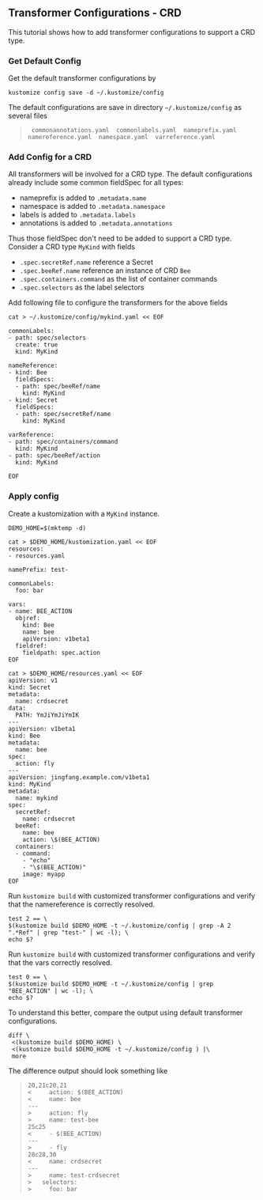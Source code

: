 ## Transformer Configurations - CRD

This tutorial shows how to add transformer configurations to support a CRD type.

### Get Default Config
Get the default transformer configurations by

<!-- @saveConfig @test -->
```
kustomize config save -d ~/.kustomize/config
```
The default configurations are save in directory `~/.kustomize/config` as several files

> ```
>  commonannotations.yaml  commonlabels.yaml  nameprefix.yaml  namereference.yaml  namespace.yaml  varreference.yaml
> ```

### Add Config for a CRD
All transformers will be involved for a CRD type. The default configurations already include some common fieldSpec for all types:

- nameprefix is added to `.metadata.name`
- namespace is added to `.metadata.namespace`
- labels is added to `.metadata.labels`
- annotations is added to `.metadata.annotations`

Thus those fieldSpec don't need to be added to support a CRD type.
Consider a CRD type `MyKind` with fields
- `.spec.secretRef.name` reference a Secret
- `.spec.beeRef.name` reference an instance of CRD `Bee`
- `.spec.containers.command` as the list of container commands
- `.spec.selectors` as the label selectors

Add following file to configure the transformers for the above fields
<!-- @addConfig @test -->
```
cat > ~/.kustomize/config/mykind.yaml << EOF

commonLabels:
- path: spec/selectors
  create: true
  kind: MyKind

nameReference:
- kind: Bee
  fieldSpecs:
  - path: spec/beeRef/name
    kind: MyKind
- kind: Secret
  fieldSpecs:
  - path: spec/secretRef/name
    kind: MyKind

varReference:
- path: spec/containers/command
  kind: MyKind
- path: spec/beeRef/action
  kind: MyKind

EOF
```

### Apply config
Create a kustomization with a `MyKind` instance.

<!-- @createKustomization @test -->
```
DEMO_HOME=$(mktemp -d)

cat > $DEMO_HOME/kustomization.yaml << EOF
resources:
- resources.yaml

namePrefix: test-

commonLabels:
  foo: bar

vars:
- name: BEE_ACTION
  objref:
    kind: Bee
    name: bee
    apiVersion: v1beta1
  fieldref:
    fieldpath: spec.action
EOF

cat > $DEMO_HOME/resources.yaml << EOF
apiVersion: v1
kind: Secret
metadata:
  name: crdsecret
data:
  PATH: YmJiYmJiYmIK
---
apiVersion: v1beta1
kind: Bee
metadata:
  name: bee
spec:
  action: fly
---
apiVersion: jingfang.example.com/v1beta1
kind: MyKind
metadata:
  name: mykind
spec:
  secretRef:
    name: crdsecret
  beeRef:
    name: bee
    action: \$(BEE_ACTION)
  containers:
  - command:
    - "echo"
    - "\$(BEE_ACTION)"
    image: myapp
EOF
```

Run `kustomize build` with customized transformer configurations and verify that
the namereference is correctly resolved.

<!-- @build @test -->
```
test 2 == \
$(kustomize build $DEMO_HOME -t ~/.kustomize/config | grep -A 2 ".*Ref" | grep "test-" | wc -l); \
echo $?    
```

Run `kustomize build` with customized transformer configurations and verify that
the vars correctly resolved.

<!-- @verify @test -->
```
test 0 == \
$(kustomize build $DEMO_HOME -t ~/.kustomize/config | grep "BEE_ACTION" | wc -l); \
echo $?    
```

To understand this better, compare the output using default transformer configurations.

<!-- @compareOutput -->
```
diff \
 <(kustomize build $DEMO_HOME) \
 <(kustomize build $DEMO_HOME -t ~/.kustomize/config ) |\
 more
```

The difference output should look something like
> ```
> 20,21c20,21
> <     action: $(BEE_ACTION)
> <     name: bee
> ---
> >     action: fly
> >     name: test-bee
> 25c25
> <     - $(BEE_ACTION)
> ---
> >     - fly
> 28c28,30
> <     name: crdsecret
> ---
> >     name: test-crdsecret
> >   selectors:
> >     foo: bar
> ```


